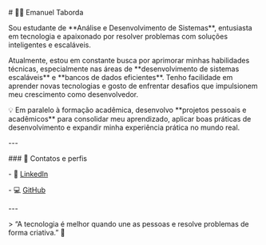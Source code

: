 ﻿\# 👨‍💻 Emanuel Taborda

Sou estudante de \*\*Análise e Desenvolvimento de Sistemas\*\*, entusiasta em tecnologia e apaixonado por resolver problemas com soluções inteligentes e escaláveis.

Atualmente, estou em constante busca por aprimorar minhas habilidades técnicas, especialmente nas áreas de \*\*desenvolvimento de sistemas escaláveis\*\* e \*\*bancos de dados eficientes\*\*. Tenho facilidade em aprender novas tecnologias e gosto de enfrentar desafios que impulsionem meu crescimento como desenvolvedor.

💡 Em paralelo à formação acadêmica, desenvolvo \*\*projetos pessoais e acadêmicos\*\* para consolidar meu aprendizado, aplicar boas práticas de desenvolvimento e expandir minha experiência prática no mundo real.

\---

\### 🔗 Contatos e perfis

\- 💼 [LinkedIn](https://www.linkedin.com/in/emanuel-taborda-589862330)

\- 💻 [GitHub](https://github.com/EmanuelTaborda)

\---

\> “A tecnologia é melhor quando une as pessoas e resolve problemas de forma criativa.” 🚀

